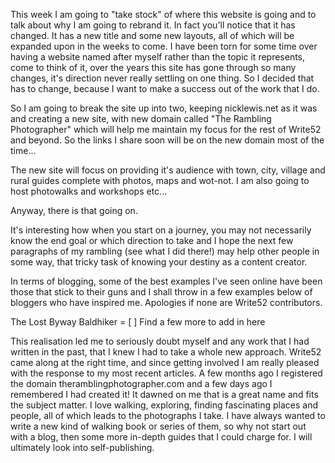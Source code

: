 This week I am going to "take stock" of where this website is going and to talk about why I am going to rebrand it. In fact you'll notice that it has changed. It has a new title and some new layouts, all of which will be expanded upon in the weeks to come. I have been torn for some time over having a website named after myself rather than the topic it represents, come to think of it, over the years this site has gone through so many changes, it's direction never really settling on one thing. So I decided that has to change, because I want to make a success out of the work that I do.

So I am going to break the site up into two, keeping nicklewis.net as it was and creating a new site, with new domain called "The Rambling Photographer" which will help me maintain my focus for the rest of Write52 and beyond. So the links I share soon will be on the new domain most of the time...

The new site will focus on providing it's audience with town, city, village and rural guides complete with photos, maps and wot-not. I am also going to host photowalks and workshops etc...

Anyway, there is that going on.

It's interesting how when you start on a journey, you may not necessarily know the end goal or which direction to take and I hope the next few paragraphs of my rambling (see what I did there!) may help other people in some way, that tricky task of knowing your destiny as a content creator.

In terms of blogging, some of the best examples I've seen online have been those that stick to their guns and I shall throw in a few examples below of bloggers who have inspired me. Apologies if none are Write52 contributors.

The Lost Byway
Baldhiker
= [ ] Find a few more to add in here

This realisation led me to seriously doubt myself and any work that I had written in the past, that I knew I had to take a whole new approach. Write52 came along at the right time, and since getting involved I am really pleased with the response to my most recent articles. A few months ago I registered the domain theramblingphotographer.com and a few days ago I remembered I had created it! It dawned on me that is a great name and fits the subject matter. I love walking, exploring, finding fascinating places and people, all of which leads to the photographs I take. I have always wanted to write a new kind of walking book or series of them, so why not start out with a blog, then some more in-depth guides that I could charge for. I will ultimately look into self-publishing.